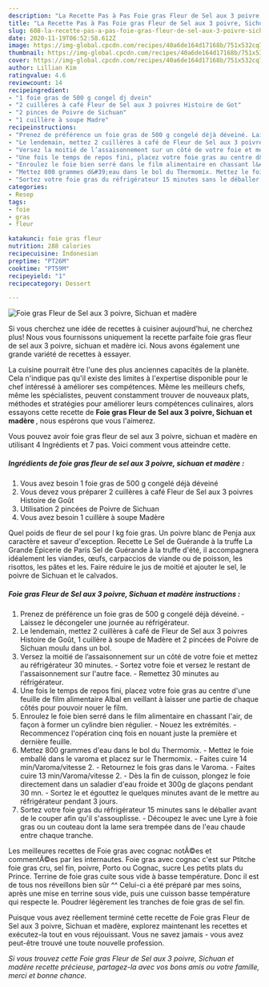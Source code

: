 ```yaml
---
description: "La Recette Pas à Pas Foie gras Fleur de Sel aux 3 poivre, Sichuan et madère"
title: "La Recette Pas à Pas Foie gras Fleur de Sel aux 3 poivre, Sichuan et madère"
slug: 608-la-recette-pas-a-pas-foie-gras-fleur-de-sel-aux-3-poivre-sichuan-et-madere
date: 2020-11-19T06:52:58.612Z
image: https://img-global.cpcdn.com/recipes/40a6de164d17168b/751x532cq70/foie-gras-fleur-de-sel-aux-3-poivre-sichuan-et-madere-photo-principale-de-la-recette.jpg
thumbnail: https://img-global.cpcdn.com/recipes/40a6de164d17168b/751x532cq70/foie-gras-fleur-de-sel-aux-3-poivre-sichuan-et-madere-photo-principale-de-la-recette.jpg
cover: https://img-global.cpcdn.com/recipes/40a6de164d17168b/751x532cq70/foie-gras-fleur-de-sel-aux-3-poivre-sichuan-et-madere-photo-principale-de-la-recette.jpg
author: Lillian Kim
ratingvalue: 4.6
reviewcount: 14
recipeingredient:
- "1 foie gras de 500 g congel dj dvein"
- "2 cuillères à café Fleur de Sel aux 3 poivres Histoire de Got"
- "2 pinces de Poivre de Sichuan"
- "1 cuillère à soupe Madre"
recipeinstructions:
- "Prenez de préférence un foie gras de 500 g congelé déjà déveiné. Laissez le décongeler une journée au réfrigérateur."
- "Le lendemain, mettez 2 cuillères à café de Fleur de Sel aux 3 poivres Histoire de Goût, 1 cuillère à soupe de Madère et 2 pincées de Poivre de Sichuan moulu dans un bol."
- "Versez la moitié de l’assaisonnement sur un côté de votre foie et mettez au réfrigérateur 30 minutes. Sortez votre foie et versez le restant de l&#39;assaisonnement sur l&#39;autre face. Remettez 30 minutes au réfrigérateur."
- "Une fois le temps de repos fini, placez votre foie gras au centre d&#39;une feuille de film alimentaire Albal en veillant à laisser une partie de chaque côtés pour pouvoir nouer le film."
- "Enroulez le foie bien serré dans le film alimentaire en chassant l&#39;air, de façon à former un cylindre bien régulier. Nouez les extrémités. Recommencez l&#39;opération cinq fois en nouant juste la première et dernière feuille."
- "Mettez 800 grammes d&#39;eau dans le bol du Thermomix. Mettez le foie emballé dans le varoma et placez sur le Thermomix. Faites cuire 14 min/Varoma/vitesse 2. Retournez le fois gras dans le Varoma. Faites cuire 13 min/Varoma/vitesse 2. Dès la fin de cuisson, plongez le foie directement dans un saladier d&#39;eau froide et 300g de glaçons pendant 30 mn. Sortez le et égouttez le quelques minutes avant de le mettre au réfrigérateur pendant 3 jours."
- "Sortez votre foie gras du réfrigérateur 15 minutes sans le déballer avant de le couper afin qu&#39;il s&#39;assouplisse. Découpez le avec une Lyre à foie gras ou un couteau dont la lame sera trempée dans de l&#39;eau chaude entre chaque tranche."
categories:
- Resep
tags:
- foie
- gras
- fleur

katakunci: foie gras fleur 
nutrition: 288 calories
recipecuisine: Indonesian
preptime: "PT26M"
cooktime: "PT59M"
recipeyield: "1"
recipecategory: Dessert

---
```



![Foie gras Fleur de Sel aux 3 poivre, Sichuan et madère](https://img-global.cpcdn.com/recipes/40a6de164d17168b/751x532cq70/foie-gras-fleur-de-sel-aux-3-poivre-sichuan-et-madere-photo-principale-de-la-recette.jpg)

Si vous cherchez une idée de recettes à cuisiner aujourd'hui, ne cherchez plus! Nous vous fournissons uniquement la recette parfaite foie gras fleur de sel aux 3 poivre, sichuan et madère ici. Nous avons également une grande variété de recettes à essayer.

La cuisine pourrait être l'une des plus anciennes capacités de la planète. Cela n'indique pas qu'il existe des limites à l'expertise disponible pour le chef intéressé à améliorer ses compétences. Même les meilleurs chefs, même les spécialistes, peuvent constamment trouver de nouveaux plats, méthodes et stratégies pour améliorer leurs compétences culinaires, alors essayons cette recette de <strong> Foie gras Fleur de Sel aux 3 poivre, Sichuan et madère </strong>, nous espérons que vous l'aimerez.

<!--inarticleads1-->

Vous pouvez avoir foie gras fleur de sel aux 3 poivre, sichuan et madère en utilisant 4 Ingrédients et 7 pas. Voici comment vous atteindre cette.

##### Ingrédients de foie gras fleur de sel aux 3 poivre, sichuan et madère :

1. Vous avez besoin 1 foie gras de 500 g congelé déjà déveiné
1. Vous devez vous préparer 2 cuillères à café Fleur de Sel aux 3 poivres Histoire de Goût
1. Utilisation 2 pincées de Poivre de Sichuan
1. Vous avez besoin 1 cuillère à soupe Madère


Quel poids de fleur de sel pour l kg foie gras. Un poivre blanc de Penja aux caractère et saveur d&#39;exception. Recette Le Sel de Guérande à la truffe La Grande Épicerie de Paris Sel de Guérande à la truffe d&#39;été, il accompagnera idéalement les viandes, œufs, carpaccios de viande ou de poisson, les risottos, les pâtes et les. Faire réduire le jus de moitié et ajouter le sel, le poivre de Sichuan et le calvados. 

<!--inarticleads2-->

##### Foie gras Fleur de Sel aux 3 poivre, Sichuan et madère instructions :

1. Prenez de préférence un foie gras de 500 g congelé déjà déveiné. - Laissez le décongeler une journée au réfrigérateur.
1. Le lendemain, mettez 2 cuillères à café de Fleur de Sel aux 3 poivres Histoire de Goût, 1 cuillère à soupe de Madère et 2 pincées de Poivre de Sichuan moulu dans un bol.
1. Versez la moitié de l’assaisonnement sur un côté de votre foie et mettez au réfrigérateur 30 minutes. - Sortez votre foie et versez le restant de l&#39;assaisonnement sur l&#39;autre face. - Remettez 30 minutes au réfrigérateur.
1. Une fois le temps de repos fini, placez votre foie gras au centre d&#39;une feuille de film alimentaire Albal en veillant à laisser une partie de chaque côtés pour pouvoir nouer le film.
1. Enroulez le foie bien serré dans le film alimentaire en chassant l&#39;air, de façon à former un cylindre bien régulier. - Nouez les extrémités. - Recommencez l&#39;opération cinq fois en nouant juste la première et dernière feuille.
1. Mettez 800 grammes d&#39;eau dans le bol du Thermomix. - Mettez le foie emballé dans le varoma et placez sur le Thermomix. - Faites cuire 14 min/Varoma/vitesse 2. - Retournez le fois gras dans le Varoma. - Faites cuire 13 min/Varoma/vitesse 2. - Dès la fin de cuisson, plongez le foie directement dans un saladier d&#39;eau froide et 300g de glaçons pendant 30 mn. - Sortez le et égouttez le quelques minutes avant de le mettre au réfrigérateur pendant 3 jours.
1. Sortez votre foie gras du réfrigérateur 15 minutes sans le déballer avant de le couper afin qu&#39;il s&#39;assouplisse. - Découpez le avec une Lyre à foie gras ou un couteau dont la lame sera trempée dans de l&#39;eau chaude entre chaque tranche.


Les meilleures recettes de Foie gras avec cognac notÃ©es et commentÃ©es par les internautes. Foie gras avec cognac c&#39;est sur Ptitche foie gras cru, sel fin, poivre, Porto ou Cognac, sucre Les petits plats du Prince. Terrine de foie gras cuite sous vide à basse température. Donc il est de tous nos réveillons bien sûr ^^ Celui-ci a été préparé par mes soins, après une mise en terrine sous vide, puis une cuisson basse température qui respecte le. Poudrer légèrement les tranches de foie gras de sel fin. 

<!--inarticleads1-->

<p>
Puisque vous avez réellement terminé cette recette de Foie gras Fleur de Sel aux 3 poivre, Sichuan et madère, explorez maintenant les recettes et exécutez-la tout en vous réjouissant. Vous ne savez jamais - vous avez peut-être trouvé une toute nouvelle profession.
</p>

<p>
<i>Si vous trouvez cette Foie gras Fleur de Sel aux 3 poivre, Sichuan et madère recette précieuse, partagez-la avec vos bons amis ou votre famille, merci et bonne chance.</i>
</p>
